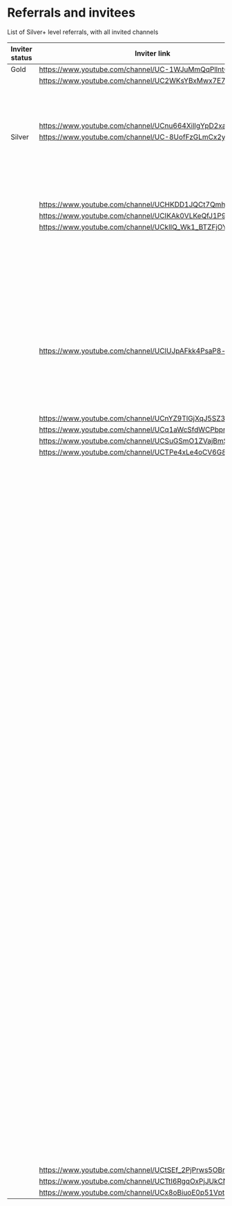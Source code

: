 # Referrals and invitees

List of Silver+ level referrals, with all invited channels

| Inviter status | Inviter link | referredBy | Link YT | Status |
| --- | --- | --- | --- | --- |
| Gold | https://www.youtube.com/channel/UC-1WJuMmQqPllntQvnPUvsw | 34539 | https://www.youtube.com/channel/UCJ4T_qjRW5YCdY0u3Sg-Y5w | Rejected |
|  | https://www.youtube.com/channel/UC2WKsYBxMwx7E7ENkND-fkg | 28429 | https://www.youtube.com/channel/UC19iWx9A-8_AA8PwLVRSubQ | Rejected |
|  |  |  | https://www.youtube.com/channel/UC2sE_mBeP4fEvzzimsSrB-Q | Rejected |
|  |  |  | https://www.youtube.com/channel/UCPqMFdEprfc3lIxnqQhYlJQ | Rejected |
|  |  |  | https://www.youtube.com/channel/UCukDH3onX2B2qwrIOl4zdcQ | Rejected |
|  | https://www.youtube.com/channel/UCnu664XillgYpD2xaRGeO8g | 25948 | https://www.youtube.com/channel/UC5ApcDqNlYu8AKx8MO7hNCA | Rejected |
| Silver | https://www.youtube.com/channel/UC-8UofFzGLmCx2ysqRKl-ew | 30354 | https://www.youtube.com/channel/UC2t_XBMPAkPdbzGvGVIrZ-A | Bronze |
|  |  |  | https://www.youtube.com/channel/UC3eczEgWwZuhlSKQq-d96vw | Rejected |
|  |  |  | https://www.youtube.com/channel/UC9vW1mZNurh0Cgiv1P3_O4g | Bronze |
|  |  |  | https://www.youtube.com/channel/UCBWv6bddEJensxF2YdbIUdg | Rejected |
|  |  |  | https://www.youtube.com/channel/UCRueIFU6l7u0QIzGslxxsWw | Bronze |
|  |  |  | https://www.youtube.com/channel/UCTILNdguFA6F5sEOtmNcDyQ | Rejected |
|  | https://www.youtube.com/channel/UCHKDD1JQCt7QmhiJFQpIdCw | 32580 | https://www.youtube.com/channel/UC1zfydKRtjihHGbAfb1okHA | Rejected |
|  | https://www.youtube.com/channel/UCIKAk0VLKeQfJ1P98MVEOcA | 31877 | https://www.youtube.com/channel/UCQEsJWgWc03LvoQlP3Ujibw | Bronze |
|  | https://www.youtube.com/channel/UCklIQ_Wk1_BTZFjOYdcs4MQ | 30580 | https://www.youtube.com/channel/UC2cR_S3gvtq0F0ZzI8QGYDw | Rejected |
|  |  |  | https://www.youtube.com/channel/UC320a9IDItRsGMPTEkSSMoQ | Rejected |
|  |  |  | https://www.youtube.com/channel/UC87Xtvd8iWj8etwVg5QdIXA | Rejected |
|  |  |  | https://www.youtube.com/channel/UC9WTeGgsUGSKUVjUoM9SC0Q | Bronze |
|  |  |  | https://www.youtube.com/channel/UCDLyuxu_uiK9TC0QAsw7vrg | Rejected |
|  |  |  | https://www.youtube.com/channel/UCI7HA8w9icykCkIRDrUsUBQ | Bronze |
|  |  |  | https://www.youtube.com/channel/UCL_eDpG5X8vXFHM4TtW_akQ | Rejected |
|  |  |  | https://www.youtube.com/channel/UClaE-4bbI7VUjlo0lE6N5mg | Bronze |
|  |  |  | https://www.youtube.com/channel/UCSg49wNUMzF5nHY8LZcrgNQ | Bronze |
|  |  |  | https://www.youtube.com/channel/UCuzGOTMCmMq-EzOuCimT--g | Rejected |
|  |  |  | https://www.youtube.com/channel/UCZ1BST-KjAPaFGPY0lGbgHA | Rejected |
|  | https://www.youtube.com/channel/UClUJpAFkk4PsaP8-lTZrfOw | 34236 | https://www.youtube.com/channel/UC52jSxkM-VTVqthg5MZZjUg | Bronze |
|  |  |  | https://www.youtube.com/channel/UC6GQUW_KKvHERAsAh_3silw | Rejected |
|  |  |  | https://www.youtube.com/channel/UCgAJHPUxiGmbttJkTMl9hAw | Rejected |
|  |  |  | https://www.youtube.com/channel/UCMPwcXhGCPJeAD4fS6RNOng | Rejected |
|  |  |  | https://www.youtube.com/channel/UCQHLG_IgOi3J5QfvnpWBspQ | Rejected |
|  |  |  | https://www.youtube.com/channel/UCQxfPLvYLT6OAmw5V3Xe4jQ | Rejected |
|  | https://www.youtube.com/channel/UCnYZ9TlGjXqJ5SZ3CF-Xg-Q | 30183 | https://www.youtube.com/channel/UC-Y4WTi0giUno7dK9SwMdVQ | Bronze |
|  | https://www.youtube.com/channel/UCq1aWcSfdWCPbprYYxC_FOA | 29772 | https://www.youtube.com/channel/UCnLQ9V5-8br-9AWHSSJyF7w | Rejected |
|  | https://www.youtube.com/channel/UCSuGSmO1ZVajBmSWuPHkSNg | 30169 | https://www.youtube.com/channel/UCK7TxrevedereoPLvBHX6IQ | Bronze |
|  | https://www.youtube.com/channel/UCTPe4xLe4oCV6G8BEuGCD2w | 31767 | https://www.youtube.com/channel/UC0iWVWVY6Skoie88-TXK_tA | Bronze |
|  |  |  | https://www.youtube.com/channel/UC1QMrrBIm7-FiKJQ94m5grw | Rejected |
|  |  |  | https://www.youtube.com/channel/UC26MjknfK9KV8bUn_Ztct0Q | Rejected |
|  |  |  | https://www.youtube.com/channel/UC2F3BUj3Bv328MTZggB-Tyw | Bronze |
|  |  |  | https://www.youtube.com/channel/UC2j-3iOEXzRjb-ZkdOzbu8g | Rejected |
|  |  |  | https://www.youtube.com/channel/UC3NEWkJ_8HF3z-kFtK8FruQ | Rejected |
|  |  |  | https://www.youtube.com/channel/UC6WbPdV5098xGs6YYU0JxXg | Rejected |
|  |  |  | https://www.youtube.com/channel/UC9e38lKQZuWDfgFLB_c6wbQ | Rejected |
|  |  |  | https://www.youtube.com/channel/UCa7FbCucZOhwscX_d3iyXbg | Rejected |
|  |  |  | https://www.youtube.com/channel/UCAqYdGj0tyntUsCe-8nfTog | Rejected |
|  |  |  | https://www.youtube.com/channel/UCb6EygGeBZZfjHUq6UgnLAg | Bronze |
|  |  |  | https://www.youtube.com/channel/UCBtqwZa2cxS4xhouFDvvylQ | Bronze |
|  |  |  | https://www.youtube.com/channel/UCCtKHUQtX9IG4stZV0hskAw | Rejected |
|  |  |  | https://www.youtube.com/channel/UCDhYTWbJiTKz7qu5o4g81cg | Rejected |
|  |  |  | https://www.youtube.com/channel/UCdX9V205Ty8ntOEsUNUPB7w | Rejected |
|  |  |  | https://www.youtube.com/channel/UCDZYL0amJVgazFdFRmCOzgQ | Rejected |
|  |  |  | https://www.youtube.com/channel/UCEbP4WB0-Fw8hTtkSm9JsmA | Rejected |
|  |  |  | https://www.youtube.com/channel/UCeOHRQg-scDT_heLJBxMwLA | Rejected |
|  |  |  | https://www.youtube.com/channel/UCEy8Ss3WF9qHBiMkrTdvsbA | Bronze |
|  |  |  | https://www.youtube.com/channel/UCf6pmfv19tS73zBtSRjZEvA | Bronze |
|  |  |  | https://www.youtube.com/channel/UCfGsCW7yPSXGhTqXZ48HlLA | Bronze |
|  |  |  | https://www.youtube.com/channel/UCFmr1qiuU-jyGXSxkIjBDlw | Bronze |
|  |  |  | https://www.youtube.com/channel/UCG8mwed-m8IUsTKoejAkDfA | Rejected |
|  |  |  | https://www.youtube.com/channel/UCGK9Pp9F-oP3rYRkdnL5pwA | Rejected |
|  |  |  | https://www.youtube.com/channel/UChJbLJQga0FQojIzBihtcfA | Rejected |
|  |  |  | https://www.youtube.com/channel/UCHV7vDZqFlkC2XoYwuElmvA | Rejected |
|  |  |  | https://www.youtube.com/channel/UCHwgSlyPkAVN2l-47J4mj1A | Bronze |
|  |  |  | https://www.youtube.com/channel/UCiDX31zopsezoKesFD95sFw | Bronze |
|  |  |  | https://www.youtube.com/channel/UCiVzEu3nFSev-lniYbMa9qw | Rejected |
|  |  |  | https://www.youtube.com/channel/UCjjonNi9UXMQoNccbbVezjA | Bronze |
|  |  |  | https://www.youtube.com/channel/UCjOr_R2_YfdGlYrcyJxoP7A | Bronze |
|  |  |  | https://www.youtube.com/channel/UCjY5gCXlmA1hWemwa_uXh7Q | Rejected |
|  |  |  | https://www.youtube.com/channel/UCK-4Z3Sxi3sCF3jb7TRJERQ | Bronze |
|  |  |  | https://www.youtube.com/channel/UCKbU8p29Mh09HJP5aO3kQXw | Bronze |
|  |  |  | https://www.youtube.com/channel/UCkqAEQ5Ypk3fYMtrwWDy7iA | Rejected |
|  |  |  | https://www.youtube.com/channel/UCLGAetNkjea7QxUTzokD1ZA | Bronze |
|  |  |  | https://www.youtube.com/channel/UCLh9Knj4ZhjP8Z0BWHiiYlw | Silver |
|  |  |  | https://www.youtube.com/channel/UClLygmSCL2ASBR90a7q4vgA | Opted Out |
|  |  |  | https://www.youtube.com/channel/UCmjh46-_3Zc1xD4470H4P_Q | Bronze |
|  |  |  | https://www.youtube.com/channel/UCMUX6e51nh0AtLj7Z3mnfeg | Rejected |
|  |  |  | https://www.youtube.com/channel/UCN-pmm2LRv8FY2wtmg6G-Tw | Rejected |
|  |  |  | https://www.youtube.com/channel/UCO5L2RhsVhZevZ4MDWo19pA | Rejected |
|  |  |  | https://www.youtube.com/channel/UCO6dEOVnUov1rsot1pZbJdg | Rejected |
|  |  |  | https://www.youtube.com/channel/UCOgiXALNP1122iKAkH0ciWA | Bronze |
|  |  |  | https://www.youtube.com/channel/UCOIyqovGh2Yytslu1DtNZ1Q | Rejected |
|  |  |  | https://www.youtube.com/channel/UCP2uJjFJtr2EU5qFj_bm4uA | Bronze |
|  |  |  | https://www.youtube.com/channel/UCpjW-ozuZwoLdxri9wsh_HA | Bronze |
|  |  |  | https://www.youtube.com/channel/UCppGtzR85cXAvBcC0Xdc-6w | Rejected |
|  |  |  | https://www.youtube.com/channel/UCPROIyHYYsAiiTvITAFvojA | Rejected |
|  |  |  | https://www.youtube.com/channel/UCq-6CP96Kmnad3CfrVEPzNQ | Rejected |
|  |  |  | https://www.youtube.com/channel/UCR9GMcpPj-K_a0HG4BFx8BA | Rejected |
|  |  |  | https://www.youtube.com/channel/UCsxGaMtknRcf73_lAd3_dYA | Rejected |
|  |  |  | https://www.youtube.com/channel/UCtEW29my6k9jXyQi7QWqCuQ | Rejected |
|  |  |  | https://www.youtube.com/channel/UCTkMUaZ2mnBVsunGlygTzkw | Bronze |
|  |  |  | https://www.youtube.com/channel/UCTQEAzA4Kc11b9v3PFwyWbQ | Rejected |
|  |  |  | https://www.youtube.com/channel/UCUJCaxU6bwa6zBwhVpUMDkw | Rejected |
|  |  |  | https://www.youtube.com/channel/UCXAxdD4ilLBiY1eTatFeiMw | Rejected |
|  |  |  | https://www.youtube.com/channel/UCXbuTs6kKjQ2SlbkTuveilw | Rejected |
|  |  |  | https://www.youtube.com/channel/UCXk3vFT4zmXZZHjjzwGT_Ow | Rejected |
|  |  |  | https://www.youtube.com/channel/UCxPx6TiA0Qhp8gPIw0gjpNw | Rejected |
|  |  |  | https://www.youtube.com/channel/UCy-RMI7Nx9QY3On-tM-_4Rg | Rejected |
|  |  |  | https://www.youtube.com/channel/UCZnggWnO7_5KL1upsrntc9Q | Rejected |
|  |  |  | https://www.youtube.com/channel/UCzszh7qsGZL_5uQOFGbUDJA | Bronze |
|  | https://www.youtube.com/channel/UCtSEf_2PjPrws5OBrPx8R_g | 30330 | https://www.youtube.com/channel/UCvpDvvbAmGJUW-HKI-S6yoA | Bronze |
|  | https://www.youtube.com/channel/UCTtI6RgqOxPjJUkCN_VBvKw | 31832 | https://www.youtube.com/channel/UCx9ZkWRUFpFPX-atizcVh5Q | Rejected |
|  | https://www.youtube.com/channel/UCx8oBiuoE0p51VptpaUox8g | 31102 | https://www.youtube.com/channel/UCAvj4_ENgCbCjUyYRlEEPnQ | Rejected |